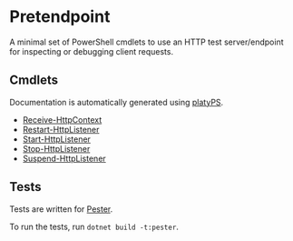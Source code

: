 Pretendpoint
============

<!-- To publish to PowerShell Gallery: dotnet build -t:PublishModule -c Release -->
<!-- img src="Pretendpoint.svg" alt="Pretendpoint icon" align="right" / -->

A minimal set of PowerShell cmdlets to use an HTTP test server/endpoint for inspecting or debugging client requests.

Cmdlets
-------

Documentation is automatically generated using [platyPS](https://github.com/PowerShell/platyPS).

- [Receive-HttpContext](docs/Receive-HttpContext.md)
- [Restart-HttpListener](docs/Restart-HttpListener.md)
- [Start-HttpListener](docs/Start-HttpListener.md)
- [Stop-HttpListener](docs/Stop-HttpListener.md)
- [Suspend-HttpListener](docs/Suspend-HttpListener.md)

Tests
-----

Tests are written for [Pester](https://github.com/Pester/Pester).

To run the tests, run `dotnet build -t:pester`.
